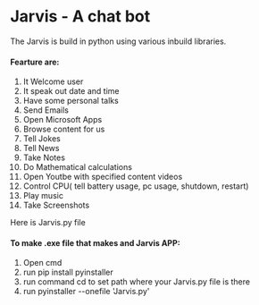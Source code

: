 # Jarvis - A chat bot

The Jarvis is build in python using various inbuild libraries.

#### Fearture are:
1. It Welcome user
2. It speak out date and time
3. Have some personal talks
4. Send Emails
5. Open Microsoft Apps
6. Browse content for us
7. Tell Jokes
8. Tell News
9. Take Notes
10. Do Mathematical calculations
11. Open Youtbe with specified content videos
12. Control CPU( tell battery usage, pc usage, shutdown, restart)
13. Play music
14. Take Screenshots

Here is Jarvis.py file
#### To make .exe file that makes and Jarvis APP:
1. Open cmd
2. run pip install pyinstaller
3. run command cd to set path where your Jarvis.py file is there
4. run pyinstaller --onefile 'Jarvis.py'
